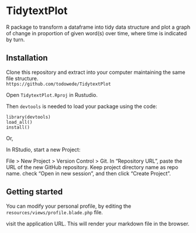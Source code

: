 # TidytextPlot

R package to transform a dataframe into tidy data structure and plot a graph of change in proportion of given word(s) over time, where time is indicated by turn. 


## Installation

Clone this repository and extract into your computer maintaining the same file structure.  
```https://github.com/todowede/TidytextPlot```

Open ```TidytextPlot.Rproj``` in Rustudio.

Then ```devtools``` is needed to load your package using the code:
```
library(devtools)
load_all()
install()
```
Or,

In RStudio, start a new Project:

File > New Project > Version Control > Git. In “Repository URL”, paste the URL of the new GitHub repository. Keep project directory name as repo name. check “Open in new session”, and then click “Create Project”. 

## Getting started

You can modify your personal profile, by editing the `resources/views/profile.blade.php` file.

visit the application URL. This will render your markdown file in the browser.


